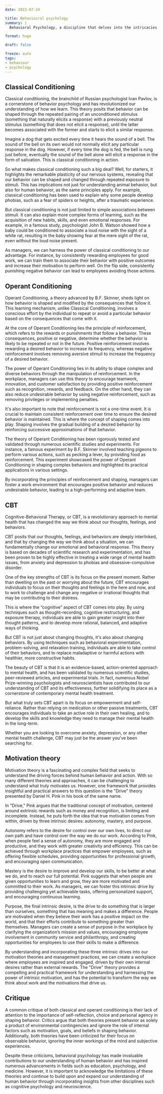 ```yaml
---
date: 2022-07-24

title: Behavioural psychology
summary: | 
  Behavioral Psychology, a discipline that delves into the intricacies of human behavior, is a fascinating realm of study that explores the dynamic interplay between our actions and the external stimuli that shape them. This discipline magnifies the illuminating relationship between the environment, our experiences, and the learned behaviors that result from them, casting a captivating light on the mechanisms behind why we do what we do.

format: hugo

draft: false

freeze: auto
tags:
- behaviour
- psychology
---
```


## Classical Conditioning

Classical conditioning, the brainchild of Russian psychologist Ivan Pavlov, is a cornerstone of behavior psychology and has revolutionized our understanding of how we learn. This theory posits that behavior can be shaped through the repeated pairing of an unconditioned stimulus (something that naturally elicits a response) with a previously neutral stimulus (something that does not elicit a response), until the latter becomes associated with the former and starts to elicit a similar response.

Imagine a dog that gets excited every time it hears the sound of a bell. The sound of the bell on its own would not normally elicit any particular response in the dog. However, if every time the dog is fed, the bell is rung just before, eventually the sound of the bell alone will elicit a response in the form of salivation. This is classical conditioning in action.

So what makes classical conditioning such a big deal? Well, for starters, it highlights the remarkable plasticity of our nervous systems, revealing that our behavior can be shaped and changed through repeated exposure to stimuli. This has implications not just for understanding animal behavior, but also for human behavior, as the same principles apply. For example, classical conditioning has been used to explain why some people develop phobias, such as a fear of spiders or heights, after a traumatic experience.

But classical conditioning is not just limited to simple associations between stimuli. It can also explain more complex forms of learning, such as the acquisition of new habits, skills, and even emotional responses. For example, in a famous study, psychologist John B. Watson showed how a baby could be conditioned to associate a loud noise with the sight of a white rat, resulting in the baby showing fear at the mere sight of the rat, even without the loud noise present.

As managers, we can harness the power of classical conditioning to our advantage. For instance, by consistently rewarding employees for good work, we can train them to associate their behavior with positive outcomes and increase their motivation to perform well. On the flip side, consistently punishing negative behavior can lead to employees avoiding those actions.

## Operant Conditioning

Operant Conditioning, a theory advanced by B.F. Skinner, sheds light on how behavior is shaped and modified by the consequences that follow it. This learning mechanism, unlike Classical Conditioning, involves a conscious effort by the individual to repeat or avoid a particular behavior based on the consequences that come with it.

At the core of Operant Conditioning lies the principle of reinforcement, which refers to the rewards or punishments that follow a behavior. These consequences, positive or negative, determine whether the behavior is likely to be repeated or not in the future. Positive reinforcement involves rewarding a desired behavior to increase its frequency, whereas negative reinforcement involves removing aversive stimuli to increase the frequency of a desired behavior.

The power of Operant Conditioning lies in its ability to shape complex and diverse behaviors through the manipulation of reinforcement. In the workplace, managers can use this theory to encourage teamwork, innovation, and customer satisfaction by providing positive reinforcement such as recognition, rewards, and feedback. On the other hand, they can also reduce undesirable behavior by using negative reinforcement, such as removing privileges or implementing penalties.

It's also important to note that reinforcement is not a one-time event. It is crucial to maintain consistent reinforcement over time to ensure the desired behavior is maintained. This is where the concept of shaping comes into play. Shaping involves the gradual building of a desired behavior by reinforcing successive approximations of that behavior.

The theory of Operant Conditioning has been rigorously tested and validated through numerous scientific studies and experiments. For instance, a famous experiment by B.F. Skinner involved teaching pigeons to perform various actions, such as pecking a lever, by providing food as reinforcement. This experiment showcased the power of Operant Conditioning in shaping complex behaviors and highlighted its practical applications in various settings.

By incorporating the principles of reinforcement and shaping, managers can foster a work environment that encourages positive behavior and reduces undesirable behavior, leading to a high-performing and adaptive team.

## CBT

Cognitive-Behavioral Therapy, or CBT, is a revolutionary approach to mental health that has changed the way we think about our thoughts, feelings, and behaviors.

CBT posits that our thoughts, feelings, and behaviors are deeply interlinked, and that by changing the way we think about a situation, we can fundamentally change our emotional and behavioral response. This theory is based on decades of scientific research and experimentation, and has been proven to be highly effective in treating a wide range of mental health issues, from anxiety and depression to phobias and obsessive-compulsive disorder.

One of the key strengths of CBT is its focus on the present moment. Rather than dwelling on the past or worrying about the future, CBT encourages individuals to focus on their thoughts and feelings in the here and now, and to work to challenge and change any negative or irrational thoughts that may be contributing to their distress.

This is where the “cognitive” aspect of CBT comes into play. By using techniques such as thought-recording, cognitive restructuring, and exposure therapy, individuals are able to gain greater insight into their thought patterns, and to develop more rational, balanced, and adaptive ways of thinking.

But CBT is not just about changing thoughts, it's also about changing behaviors. By using techniques such as behavioral experimentation, problem-solving, and relaxation training, individuals are able to take control of their behaviors, and to replace maladaptive or harmful actions with healthier, more constructive habits.

The beauty of CBT is that it is an evidence-based, action-oriented approach to mental health, and has been validated by numerous scientific studies, peer-reviewed articles, and experimental trials. In fact, numerous Nobel Prize-winning psychologists and neuroscientists have contributed to our understanding of CBT and its effectiveness, further solidifying its place as a cornerstone of contemporary mental health treatment.

But what truly sets CBT apart is its focus on empowerment and self-reliance. Rather than relying on medication or other passive treatments, CBT encourages individuals to take an active role in their own healing, and to develop the skills and knowledge they need to manage their mental health in the long-term.

Whether you are looking to overcome anxiety, depression, or any other mental health challenge, CBT may just be the answer you've been searching for.

## Motivation theory

Motivation theory is a fascinating and complex field that seeks to understand the driving forces behind human behavior and action. With so many different theories and approaches, it can be challenging to understand what truly motivates us. However, one framework that provides insightful and practical answers to this question is the "Drive" theory presented by Daniel H. Pink in his book of the same name.

In "Drive," Pink argues that the traditional concept of motivation, centered around extrinsic rewards such as money and recognition, is limiting and incomplete. Instead, he puts forth the idea that true motivation comes from within, driven by three intrinsic desires: autonomy, mastery, and purpose.

Autonomy refers to the desire for control over our own lives, to direct our own path and have control over the way we do our work. According to Pink, when people feel a sense of autonomy, they are more engaged and productive, and they work with greater creativity and efficiency. This can be achieved through workplace practices that empower employees, such as offering flexible schedules, providing opportunities for professional growth, and encouraging open communication.

Mastery is the desire to improve and develop our skills, to be better at what we do, and to reach our full potential. Pink suggests that when people are given opportunities to learn and grow, they are more motivated and committed to their work. As managers, we can foster this intrinsic drive by providing challenging yet achievable tasks, offering personalized support, and encouraging continuous learning.

Purpose, the final intrinsic desire, is the drive to do something that is larger than ourselves, something that has meaning and makes a difference. People are motivated when they believe their work has a positive impact on the world, and that their efforts contribute to something greater than themselves. Managers can create a sense of purpose in the workplace by clarifying the organization’s mission and values, encouraging employee involvement in community service and philanthropy, and creating opportunities for employees to use their skills to make a difference.

By understanding and incorporating these three intrinsic drives into our motivation theories and management practices, we can create a workplace where employees are inspired and engaged, driven by their own internal desires rather than external rewards. The "Drive" theory provides a compelling and practical framework for understanding and harnessing the power of intrinsic motivation, and has the potential to transform the way we think about work and the motivations that drive us.

## Critique

A common critique of both classical and operant conditioning is their lack of attention to the importance of self-reflection, choice and personal agency in shaping behavior. Critics argue that both theories present behavior as solely a product of environmental contingencies and ignore the role of internal factors such as motivation, goals, and beliefs in shaping behavior. Additionally, both theories have been criticized for their focus on observable behavior, ignoring the inner workings of the mind and subjective experiences.

Despite these criticisms, behavioral psychology has made invaluable contributions to our understanding of human behavior and has inspired numerous advancements in fields such as education, psychology, and medicine. However, it is important to acknowledge the limitations of these theories and continue to build upon and expand our understanding of human behavior through incorporating insights from other disciplines such as cognitive psychology and neuroscience.
